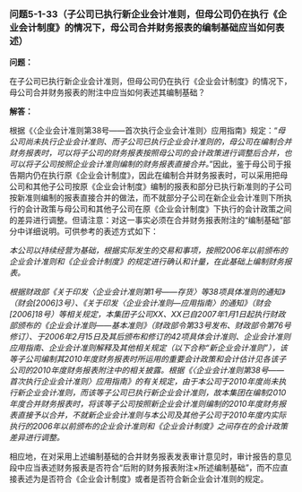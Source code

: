 ### 问题5-1-33（子公司已执行新企业会计准则，但母公司仍在执行《企业会计制度》的情况下，母公司合并财务报表的编制基础应当如何表述）

**问题：**

在子公司已执行新企业会计准则，但母公司仍在执行《企业会计制度》的情况下，母公司合并财务报表的附注中应当如何表述其编制基础？

**解答：**

根据《〈企业会计准则第38号——首次执行企业会计准则〉应用指南》规定：“*母公司尚未执行企业会计准则、而子公司已执行企业会计准则的，母公司在编制合并财务报表时，可以将子公司的财务报表按照母公司的会计政策进行调整后合并，也可以将子公司按照企业会计准则编制的财务报表直接合并。*”因此，鉴于母公司于报告期内仍在执行原《企业会计制度》，因此在编制合并财务报表时，可以采用把母公司和其他子公司按原《企业会计制度》编制的报表和部分已执行新准则的子公司按新准则编制的报表直接合并的做法，而不就部分子公司在新企业会计准则下所执行的会计政策与母公司和其他子公司在原《企业会计制度》下执行的会计政策之间的差异进行调整。但请注意：对这一事实必须在合并财务报表附注的“编制基础”部分中详细说明。可供参考的表述方式如下：

*本公司以持续经营为基础，根据实际发生的交易和事项，按照2006年以前颁布的企业会计准则和《企业会计制度》的规定进行确认和计量，在此基础上编制财务报表。*

*根据财政部《关于印发〈企业会计准则第1号——存货〉等38项具体准则的通知》（财会[2006]3号）、《关于印发〈企业会计准则—应用指南〉的通知》（财会[2006]18号）等相关规定，本集团子公司XX、XX已自2007年1月1日起执行财政部颁布的《企业会计准则——基本准则》（财政部令第33号发布、财政部令第76号修订）、于2006年2月15日及其后颁布和修订的42项具体会计准则、企业会计准则应用指南、企业会计准则解释及其他相关规定（以下合称“新企业会计准则”），该等子公司编制其2010年度财务报表时所运用的重要会计政策和会计估计见各该子公司的2010年度财务报表附注中的相关披露。根据《〈企业会计准则第38号——首次执行企业会计准则〉应用指南》的有关规定，由于本公司于2010年度尚未执行新企业会计准则，而该等子公司已执行新企业会计准则，故本集团在编制2010年度合并财务报表时，将该等子公司按照新企业会计准则编制的2010年度财务报表直接予以合并，不就新企业会计准则与本公司及其他子公司于2010年度内实际执行的2006年以前颁布的企业会计准则和《企业会计制度》之间存在的会计政策差异进行调整。*

相应地，在对采用上述编制基础的合并财务报表发表审计意见时，审计报告的意见段中应当表述财务报表是否符合“后附的财务报表附注×所述编制基础”，而不应直接表述为是否符合《企业会计制度》或者是否符合新企业会计准则的规定。